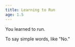 ```yaml
---
title: Learning to Run
age: 1.5
---
```

You learned to run. <Add stat="SPD"></Add>

To say simple words, like "No." <Add stat="COM"></Add>
